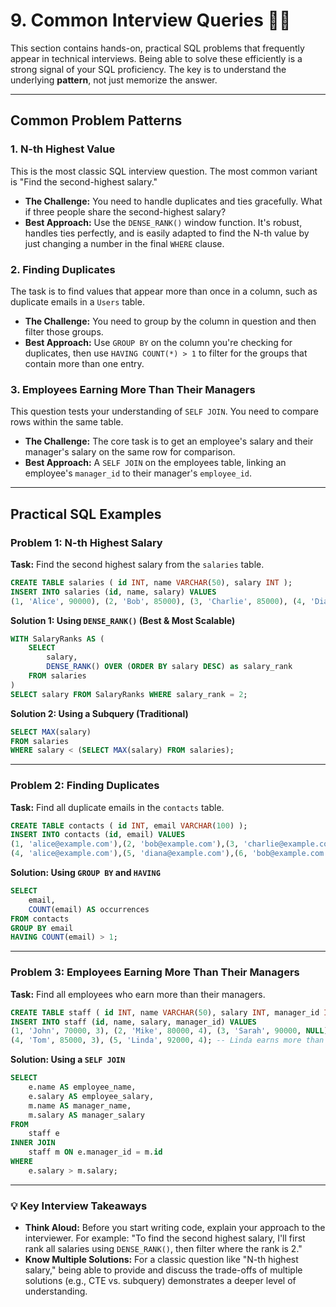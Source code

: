 # 9. Common Interview Queries 🧑‍💻

This section contains hands-on, practical SQL problems that frequently appear in technical interviews. Being able to solve these efficiently is a strong signal of your SQL proficiency. The key is to understand the underlying **pattern**, not just memorize the answer.

---

## Common Problem Patterns

### 1. N-th Highest Value
This is the most classic SQL interview question. The most common variant is "Find the second-highest salary."

* **The Challenge:** You need to handle duplicates and ties gracefully. What if three people share the second-highest salary?
* **Best Approach:** Use the `DENSE_RANK()` window function. It's robust, handles ties perfectly, and is easily adapted to find the N-th value by just changing a number in the final `WHERE` clause.

### 2. Finding Duplicates
The task is to find values that appear more than once in a column, such as duplicate emails in a `Users` table.

* **The Challenge:** You need to group by the column in question and then filter those groups.
* **Best Approach:** Use `GROUP BY` on the column you're checking for duplicates, then use `HAVING COUNT(*) > 1` to filter for the groups that contain more than one entry.

### 3. Employees Earning More Than Their Managers
This question tests your understanding of `SELF JOIN`. You need to compare rows within the same table.

* **The Challenge:** The core task is to get an employee's salary and their manager's salary on the same row for comparison.
* **Best Approach:** A `SELF JOIN` on the employees table, linking an employee's `manager_id` to their manager's `employee_id`.

---

## Practical SQL Examples

### Problem 1: N-th Highest Salary

**Task:** Find the second highest salary from the `salaries` table.

```sql
CREATE TABLE salaries ( id INT, name VARCHAR(50), salary INT );
INSERT INTO salaries (id, name, salary) VALUES
(1, 'Alice', 90000), (2, 'Bob', 85000), (3, 'Charlie', 85000), (4, 'Diana', 80000), (5, 'Eve', 90000);
```

**Solution 1: Using `DENSE_RANK()` (Best & Most Scalable)**
```sql
WITH SalaryRanks AS (
    SELECT
        salary,
        DENSE_RANK() OVER (ORDER BY salary DESC) as salary_rank
    FROM salaries
)
SELECT salary FROM SalaryRanks WHERE salary_rank = 2;
```

**Solution 2: Using a Subquery (Traditional)**
```sql
SELECT MAX(salary)
FROM salaries
WHERE salary < (SELECT MAX(salary) FROM salaries);
```

---

### Problem 2: Finding Duplicates

**Task:** Find all duplicate emails in the `contacts` table.

```sql
CREATE TABLE contacts ( id INT, email VARCHAR(100) );
INSERT INTO contacts (id, email) VALUES
(1, 'alice@example.com'),(2, 'bob@example.com'),(3, 'charlie@example.com'),
(4, 'alice@example.com'),(5, 'diana@example.com'),(6, 'bob@example.com');
```

**Solution: Using `GROUP BY` and `HAVING`**
```sql
SELECT
    email,
    COUNT(email) AS occurrences
FROM contacts
GROUP BY email
HAVING COUNT(email) > 1;
```

---

### Problem 3: Employees Earning More Than Their Managers

**Task:** Find all employees who earn more than their managers.

```sql
CREATE TABLE staff ( id INT, name VARCHAR(50), salary INT, manager_id INT );
INSERT INTO staff (id, name, salary, manager_id) VALUES
(1, 'John', 70000, 3), (2, 'Mike', 80000, 4), (3, 'Sarah', 90000, NULL),
(4, 'Tom', 85000, 3), (5, 'Linda', 92000, 4); -- Linda earns more than her manager Tom
```

**Solution: Using a `SELF JOIN`**
```sql
SELECT
    e.name AS employee_name,
    e.salary AS employee_salary,
    m.name AS manager_name,
    m.salary AS manager_salary
FROM
    staff e
INNER JOIN
    staff m ON e.manager_id = m.id
WHERE
    e.salary > m.salary;
```

---

### 💡 Key Interview Takeaways

* **Think Aloud:** Before you start writing code, explain your approach to the interviewer. For example: "To find the second highest salary, I'll first rank all salaries using `DENSE_RANK()`, then filter where the rank is 2."
* **Know Multiple Solutions:** For a classic question like "N-th highest salary," being able to provide and discuss the trade-offs of multiple solutions (e.g., CTE vs. subquery) demonstrates a deeper level of understanding.